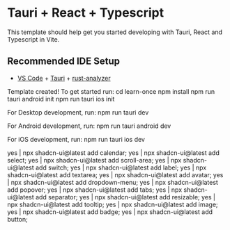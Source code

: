 # Tauri + React + Typescript

This template should help get you started developing with Tauri, React and Typescript in Vite.

## Recommended IDE Setup

- [VS Code](https://code.visualstudio.com/) + [Tauri](https://marketplace.visualstudio.com/items?itemName=tauri-apps.tauri-vscode) + [rust-analyzer](https://marketplace.visualstudio.com/items?itemName=rust-lang.rust-analyzer)

Template created! To get started run:
  cd learn-once
  npm install
  npm run tauri android init
  npm run tauri ios init

For Desktop development, run:
  npm run tauri dev

For Android development, run:
  npm run tauri android dev

For iOS development, run:
  npm run tauri ios dev











yes | npx shadcn-ui@latest add calendar;
yes | npx shadcn-ui@latest add select;
yes | npx shadcn-ui@latest add scroll-area;
yes | npx shadcn-ui@latest add switch;
yes | npx shadcn-ui@latest add label;
yes | npx shadcn-ui@latest add textarea;
yes | npx shadcn-ui@latest add avatar;
yes | npx shadcn-ui@latest add dropdown-menu;
yes | npx shadcn-ui@latest add popover;
yes | npx shadcn-ui@latest add tabs;
yes | npx shadcn-ui@latest add separator;
yes | npx shadcn-ui@latest add resizable;
yes | npx shadcn-ui@latest add tooltip;
yes | npx shadcn-ui@latest add image;
yes | npx shadcn-ui@latest add badge;
yes | npx shadcn-ui@latest add button;

